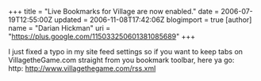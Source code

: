 +++
title = "Live Bookmarks for Village are now enabled."
date = 2006-07-19T12:55:00Z
updated = 2006-11-08T17:42:06Z
blogimport = true 
[author]
	name = "Darian Hickman"
	uri = "https://plus.google.com/115033250601381085689"
+++

I just fixed a typo in my site feed settings so if you want to keep tabs on VillagetheGame.com straight from you bookmark toolbar, here ya go:<br />http: http://www.villagethegame.com/rss.xml
